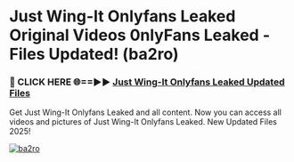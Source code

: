 # Just Wing-It Onlyfans Leaked Original Videos 0nlyFans Leaked - Files Updated! (ba2ro)

<h3>🔴 CLICK HERE 🌐==►► <a href="https://tinyurl.com/x26r9saj" rel="nofollow">Just Wing-It Onlyfans Leaked Updated Files</a></h3>

Get Just Wing-It Onlyfans Leaked and all content. Now you can access all videos and pictures of Just Wing-It Onlyfans Leaked. New Updated Files 2025!

[![ba2ro](https://i.imgur.com/LkgZPqh.gif)](https://tinyurl.com/x26r9saj)
